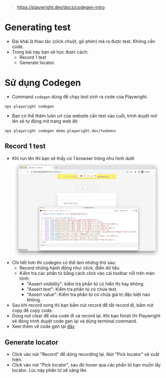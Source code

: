 > https://playwright.dev/docs/codegen-intro

# Generating test
- Đại khái là thao tác (click chuột, gõ phím) mà ra được test. Không cần code.
- Trong bài này bạn sẽ học được cách:
    - Record 1 test
    - Generate locator.

# Sử dụng Codegen
- Command `codegen` dùng để chạy tool sinh ra code của Playwright.
```
npx playwright codegen
```
- Bạn có thể thêm luôn url của website cần test vào cuối, trình duyệt mở lên sẽ tự động mở trang web đó
```
npx playwright codegen demo.playwright.dev/todomvc
```

## Record 1 test
- Khi run lên thì bạn sẽ thấy có 1 browser trông như hình dưới
![Code gen](images/005-codegen.png)
- Chi tiết hơn thì codegen có thể làm những thứ sau:
    - Record những hành động như: click, điền dữ liệu
    - Kiểm tra các phần tử bằng cách click vào cái toolbar nổi trên màn hình:
        - "Assert visibility": kiểm tra phần tử có hiển thị hay không.
        - "Assert text": Kiểm tra phần tử có chứa text.
        - "Assert value": Kiểm tra phần tử có chứa giá trị đặc biệt nào không.
- Sau khi record xong thì bạn bấm nút record để tắt record đi, bấm nút copy để copy code.
- Dùng nút clear để xóa code đi và record lại. Khi bạn finish thì Playwright sẽ đóng trình duyệt code gen lại và dừng terminal command.
- Xem thêm về code gen tại [đây](https://playwright.dev/docs/codegen)

## Generate locator
- Click vào nút "Record" để dừng recording lại. Nút "Pick locator" sẽ xuất hiện.
- Click vào nút "Pick locator", sau đó hover qua các phần tử bạn muốn lấy locator. Lúc này phần tử sẽ sáng lên